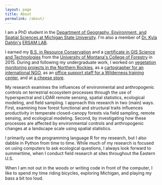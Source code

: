 ```yaml
---
layout: page
title: About
permalink: /about/
---
```


I am a PhD student in the [Department of Geography, Environment, and Spatial Sciences at Michigan State University](http://geo.msu.edu/). I'm also a member of [Dr. Kyla Dahlin's](http://geo.msu.edu/people/dahlin-kyla/) [ERSAM LAB](https://www.ersamlab.com/).

I earned my [B.S. in Resource Conservation](https://www.cfc.umt.edu/undergrad/rc/default.php) and a [certificate in GIS Science and Technologies](https://www.cfc.umt.edu/giscertificate/) from the [University of Montana's College of Forestry](https://www.cfc.umt.edu/default.php) in 2015. During and following my undergraduate work, I worked on [vegetation monitoring projects in the Northern Rockies](https://www.blm.gov/montana-dakotas), as a [cartographer for an international NGO](https://www.panthera.org/), as an [office support staff for a Wilderness training center](https://carhart.wilderness.net/), and at [a cheese store](https://www.goodfoodstore.com/Departments/Cheese/).

My research examines the influences of environmental and anthropogenic controls on terrestrial ecosystem processes through the use of hyperspectral and LiDAR remote sensing, spatial statistics, ecological modeling, and field sampling. I approach this research in two (main) ways. First, examining how forest functional and structural traits influences productivity in temperate closed-canopy forests via field sampling, remote sensing, and ecological modeling. Second, by investigating how these processes are affected by environmental controls and anthropogenic changes at a landscape scale using spatial statistics. 

I primarily use the programming language R for my research, but I also dabble in Python from time to time. While much of my research is focused on using computers to ask ecological questions, I always look forward to summertime, when I conduct field research at sites throughout the Eastern U.S. 

When I am not out in the woods or writing code in front of the computer, I like to spend my time riding bicycles, exploring Michigan, and playing my bass a bit too loud.
